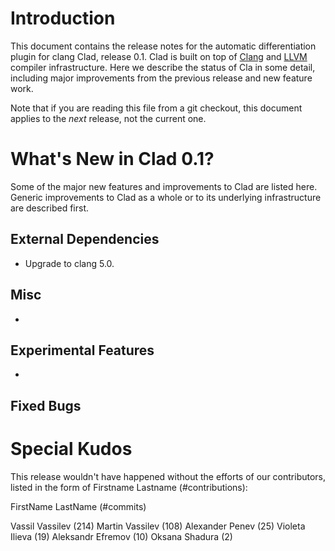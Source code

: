 Introduction
============

This document contains the release notes for the automatic differentiation
plugin for clang Clad, release 0.1. Clad is built on top of
[Clang](http://clang.llvm.org) and [LLVM](http://llvm.org>) compiler
infrastructure. Here we describe the status of Cla in some detail, including
major improvements from the previous release and new feature work.

Note that if you are reading this file from a git checkout,
this document applies to the *next* release, not the current one.

What's New in Clad 0.1?
========================

Some of the major new features and improvements to Clad are listed here. Generic
improvements to Clad as a whole or to its underlying infrastructure are
described first.

External Dependencies
---------------------
* Upgrade to clang 5.0.

Misc
----
*

Experimental Features
---------------------
* 

Fixed Bugs
----------

<!---Uniquify by sort ReleaseNotes.md | uniq -c | grep -v '1 ' --->
<!---Get release bugs
git log v0.1..master | grep 'Fixes' | \
  s,^.*([0-9]+).*$,[\1]\(https://github.com/vgvassilev/clad/issues/\1\),' | uniq
--->
<!---Standard MarkDown doesn't support neither variables nor <base>
[Issue XXX](https://github.com/vgvassilev/clad/issues/XXX)
--->


Special Kudos
=============
This release wouldn't have happened without the efforts of our contributors,
listed in the form of Firstname Lastname (#contributions):

FirstName LastName (#commits)

Vassil Vassilev (214)
Martin Vassilev (108)
Alexander Penev (25)
Violeta Ilieva (19)
Aleksandr Efremov (10)
Oksana Shadura (2)

<!---Find contributor list for this release
git log --pretty=format:"%an"  v0.1...master | sort | uniq -c | sort -rn
--->
